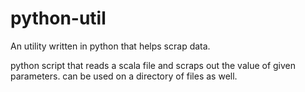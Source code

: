 # python-util
An utility written in python that helps scrap data. 

python script that reads a scala file and scraps out the value of given parameters. 
can be used on a directory of files as well. 
